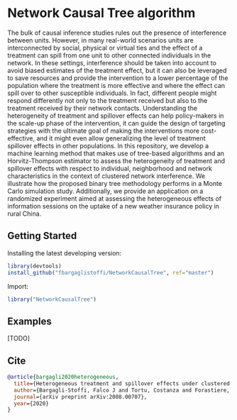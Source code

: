 # Network Causal Tree algorithm

The bulk of causal inference studies rules out the presence of interference between units. However, in many real-world scenarios units are interconnected by social, physical or virtual ties and the effect of a treatment can spill from one unit to other connected individuals in the network. In these settings, interference should be taken into account to avoid biased estimates of the treatment effect, but it can also be leveraged to save resources and provide the intervention to a lower percentage of the population where the treatment is more effective and where the effect can spill over to other susceptible individuals. In fact, different people might respond differently not only to the treatment received but also to the treatment received by their network contacts. Understanding the heterogeneity of treatment and spillover effects can help policy-makers in the scale-up phase of the intervention, it can guide the design of targeting strategies with the ultimate goal of making the interventions more cost-effective, and it might even allow generalizing the level of treatment spillover effects in other populations. In this repository, we develop a machine learning method that makes use of tree-based algorithms and an Horvitz-Thompson estimator to assess the heterogeneity of treatment and spillover effects with respect to individual, neighborhood and network characteristics in the context of clustered network interference. We illustrate how the proposed binary tree methodology performs in a Monte Carlo simulation study. Additionally, we provide an application on a randomized experiment aimed at assessing the heterogeneous effects of information sessions on the uptake of a new weather insurance policy in rural China.

## Getting Started

Installing the latest developing version: 

```r
library(devtools)
install_github("fbargaglistoffi/NetworkCausalTree", ref="master")
```

Import:

```r
library("NetworkCausalTree")
```

## Examples

[TODO]

## Cite

```bibtex
@article{bargagli2020heterogeneous,
  title={Heterogeneous treatment and spillover effects under clustered network interference},
  author={Bargagli-Stoffi, Falco J and Tortu, Costanza and Forastiere, Laura},
  journal={arXiv preprint arXiv:2008.00707},
  year={2020}
}
```
